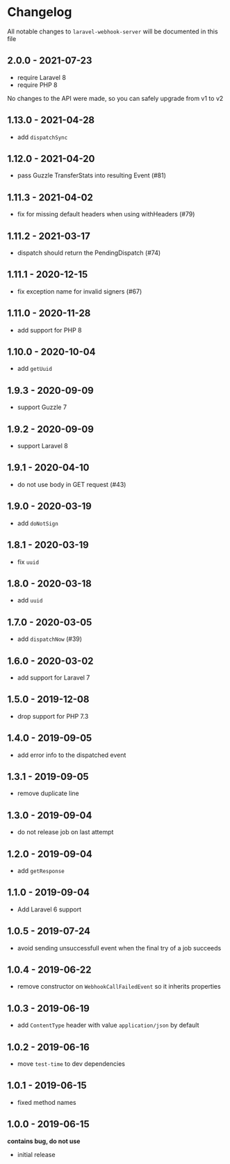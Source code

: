 # Changelog

All notable changes to `laravel-webhook-server` will be documented in this file

## 2.0.0 - 2021-07-23

- require Laravel 8
- require PHP 8

No changes to the API were made, so you can safely upgrade from v1 to v2

## 1.13.0 - 2021-04-28

- add `dispatchSync`

## 1.12.0 - 2021-04-20

- pass Guzzle TransferStats into resulting Event (#81)

## 1.11.3 - 2021-04-02

- fix for missing default headers when using withHeaders (#79)

## 1.11.2 - 2021-03-17

- dispatch should return the PendingDispatch (#74)

## 1.11.1 - 2020-12-15

- fix exception name for invalid signers (#67)

## 1.11.0 - 2020-11-28

- add support for PHP 8

## 1.10.0 - 2020-10-04

- add `getUuid`

## 1.9.3 - 2020-09-09

- support Guzzle 7

## 1.9.2 - 2020-09-09

- support Laravel 8

## 1.9.1 - 2020-04-10

- do not use body in GET request (#43)

## 1.9.0 - 2020-03-19

- add `doNotSign`

## 1.8.1 - 2020-03-19

- fix `uuid`

## 1.8.0 - 2020-03-18

- add `uuid`

## 1.7.0 - 2020-03-05

- add `dispatchNow` (#39)

## 1.6.0 - 2020-03-02

- add support for Laravel 7

## 1.5.0 - 2019-12-08

- drop support for PHP 7.3

## 1.4.0 - 2019-09-05

- add error info to the dispatched event

## 1.3.1 - 2019-09-05

- remove duplicate line

## 1.3.0 - 2019-09-04

- do not release job on last attempt

## 1.2.0 - 2019-09-04

- add `getResponse`

## 1.1.0 - 2019-09-04

- Add Laravel 6 support

## 1.0.5 - 2019-07-24

- avoid sending unsuccessfull event when the final try of a job succeeds

## 1.0.4 - 2019-06-22

- remove constructor on `WebhookCallFailedEvent` so it inherits properties

## 1.0.3 - 2019-06-19

- add `ContentType` header with value `application/json` by default

## 1.0.2 - 2019-06-16

- move `test-time` to dev dependencies

## 1.0.1 - 2019-06-15

- fixed method names

## 1.0.0 - 2019-06-15

**contains bug, do not use**

- initial release
